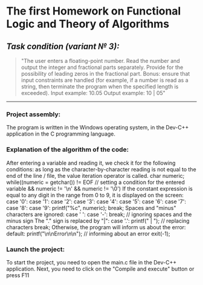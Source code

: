 # The first Homework on Functional Logic and Theory of Algorithms
## *Task condition (variant № 3):*
> "The user enters a floating-point number. 
> Read the number and output the integer and fractional parts separately.
> Provide for the possibility of leading zeros in the fractional part.
> Bonus: ensure that input constraints
> are handled (for example, if a number is read as a string, then terminate the program when the specified length is exceeded).
> Input example: 10.05
> Output example: 10 | 05"
---

### Project assembly:
The program is written in the Windows operating system, in the Dev-C++ application in the C programming language.

### Explanation of the algorithm of the code:
After entering a variable and reading it, we check it for the following conditions:
as long as the character-by-character reading is not equal to the end of the line / file, the value iteration operator is called.
	char numeric;
        while((numeric = getchar()) != EOF // setting a condition for the entered variable
             && numeric != '\n' 
             && numeric != '\0')
If the constant expression is equal to any digit in the range from 0 to 9, it is displayed on the screen:
case '0':
        case '1':
        case '2':
        case '3':
        case '4':
        case '5':
        case '6':
        case '7':
        case '8':
        case '9':
            printf("%c", numeric);
            break;
Spaces and "minus" characters are ignored:
        case ' ':
        case '-':
            break; // ignoring spaces and the minus sign
The "." sign is replaced by "|":
        case '.':
            printf(" | "); // replacing characters
            break; 
Otherwise, the program will inform us about the error:
	default:
		printf("\n\nError\n\n"); // informing about an error
		exit(-1);

### Launch the project: 
To start the project, you need to open the main.c file in the Dev-C++ application. 
Next, you need to click on the "Compile and execute" button or press F11


